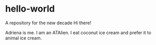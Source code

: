 # hello-world
A repository for the new decade 
Hi there!

Adriena is me. I am an ATAlien. 
I eat coconut ice cream  and prefer it to animal ice cream.
